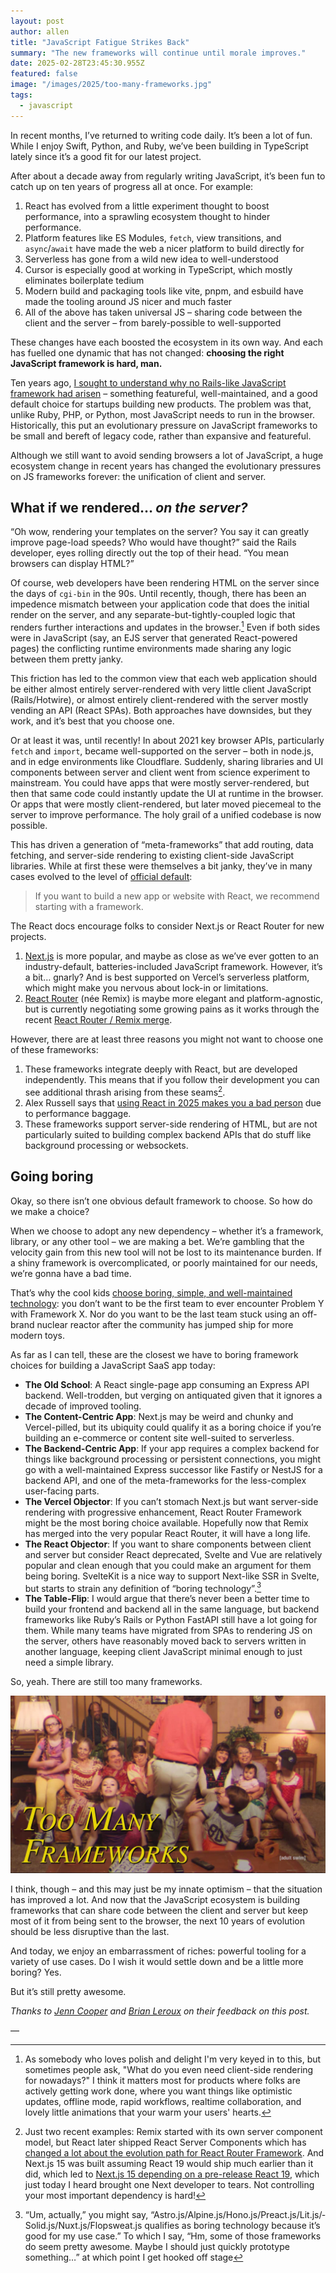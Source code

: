 ```yaml
---
layout: post
author: allen
title: "JavaScript Fatigue Strikes Back"
summary: "The new frameworks will continue until morale improves."
date: 2025-02-28T23:45:30.955Z
featured: false
image: "/images/2025/too-many-frameworks.jpg"
tags:
  - javascript
---
```


In recent months, I’ve returned to writing code daily. It’s been a lot of fun. While I enjoy Swift, Python, and Ruby, we’ve been building in TypeScript lately since it’s a good fit for our latest project.

After about a decade away from regularly writing JavaScript, it’s been fun to catch up on ten years of progress all at once. For example:

1. React has evolved from a little experiment thought to boost performance, into a sprawling ecosystem thought to hinder performance.
2. Platform features like ES Modules, `fetch`, view transitions, and `async`/`await` have made the web a nicer platform to build directly for
3. Serverless has gone from a wild new idea to well-understood
4. Cursor is especially good at working in TypeScript, which mostly eliminates boilerplate tedium
5. Modern build and packaging tools like vite, pnpm, and esbuild have made the tooling around JS nicer and much faster
6. All of the above has taken universal JS – sharing code between the client and the server – from barely-possible to well-supported

These changes have each boosted the ecosystem in its own way. And each has fuelled one dynamic that has not changed: **choosing the right JavaScript framework is hard, man.**

Ten years ago, [I sought to understand why no Rails-like JavaScript framework had arisen](https://allenpike.com/2015/javascript-framework-fatigue) – something featureful, well-maintained, and a good default choice for startups building new products. The problem was that, unlike Ruby, PHP, or Python, most JavaScript needs to run in the browser. Historically, this put an evolutionary pressure on JavaScript frameworks to be small and bereft of legacy code, rather than expansive and featureful.

Although we still want to avoid sending browsers a lot of JavaScript, a huge ecosystem change in recent years has changed the evolutionary pressures on JS frameworks forever: the unification of client and server.

## What if we rendered… *on the server?*

“Oh wow, rendering your templates on the server? You say it can greatly improve page-load speeds? Who would have thought?” said the Rails developer, eyes rolling directly out the top of their head. “You mean browsers can display HTML?”

Of course, web developers have been rendering HTML on the server since the days of `cgi-bin` in the 90s. Until recently, though, there has been an impedence mismatch between your application code that does the initial render on the server, and any separate-but-tightly-coupled logic that renders further interactions and updates in the browser.[^client] Even if both sides were in JavaScript (say, an EJS server that generated React-powered pages) the conflicting runtime environments made sharing any logic between them pretty janky.

This friction has led to the common view that each web application should be either almost entirely server-rendered with very little client JavaScript (Rails/Hotwire), or almost entirely client-rendered with the server mostly vending an API (React SPAs). Both approaches have downsides, but they work, and it’s best that you choose one.

Or at least it was, until recently! In about 2021 key browser APIs, particularly `fetch` and `import`, became well-supported on the server – both in node.js, and in edge environments like Cloudflare. Suddenly, sharing libraries and UI components between server and client went from science experiment to mainstream. You could have apps that were mostly server-rendered, but then that same code could instantly update the UI at runtime in the browser. Or apps that were mostly client-rendered, but later moved piecemeal to the server to improve performance. The holy grail of a unified codebase is now possible.

This has driven a generation of “meta-frameworks” that add routing, data fetching, and server-side rendering to existing client-side JavaScript libraries. While at first these were themselves a bit janky, they’ve in many cases evolved to the level of [official default](https://react.dev/learn/creating-a-react-app):

> If you want to build a new app or website with React, we recommend starting with a framework.

The React docs encourage folks to consider Next.js or React Router for new projects.

1. [Next.js](https://nextjs.org/) is more popular, and maybe as close as we’ve ever gotten to an industry-default, batteries-included JavaScript framework. However, it’s a bit… gnarly? And is best supported on Vercel’s serverless platform, which might make you nervous about lock-in or limitations.
2. [React Router](https://reactrouter.com/) (née Remix) is maybe more elegant and platform-agnostic, but is currently negotiating some growing pains as it works through the recent [React Router / Remix merge](https://remix.run/blog/merging-remix-and-react-router).

However, there are at least three reasons you might not want to choose one of these frameworks:

1. These frameworks integrate deeply with React, but are developed independently. This means that if you follow their development you can see additional thrash arising from these seams[^1].
2. Alex Russell says that [using React in 2025 makes you a bad person](https://infrequently.org/2024/11/if-not-react-then-what/) due to performance baggage.
3. These frameworks support server-side rendering of HTML, but are not particularly suited to building complex backend APIs that do stuff like background processing or websockets.

## Going boring

Okay, so there isn’t one obvious default framework to choose. So how do we make a choice?

When we choose to adopt any new dependency – whether it’s a framework, library, or any other tool – we are making a bet. We’re gambling that the velocity gain from this new tool will not be lost to its maintenance burden. If a shiny framework is overcomplicated, or poorly maintained for our needs, we’re gonna have a bad time.

That’s why the cool kids [choose boring, simple, and well-maintained technology](https://mcfunley.com/choose-boring-technology): you don’t want to be the first team to ever encounter Problem Y with Framework X. Nor do you want to be the last team stuck using an off-brand nuclear reactor after the community has jumped ship for more modern toys.

As far as I can tell, these are the closest we have to boring framework choices for building a JavaScript SaaS app today:

- **The Old School**: A React single-page app consuming an Express API backend. Well-trodden, but verging on antiquated given that it ignores a decade of improved tooling.
- **The Content-Centric App**: Next.js may be weird and chunky and Vercel-pilled, but its ubiquity could qualify it as a boring choice if you’re building an e-commerce or content site well-suited to serverless.
- **The Backend-Centric App**: If your app requires a complex backend for things like background processing or persistent connections, you might go with a well-maintained Express successor like Fastify or NestJS for a backend API, and one of the meta-frameworks for the less-complex user-facing parts.
- **The Vercel Objector**: If you can’t stomach Next.js but want server-side rendering with progressive enhancement, React Router Framework might be the most boring choice available. Hopefully now that Remix has merged into the very popular React Router, it will have a long life.
- **The React Objector**: If you want to share components between client and server but consider React deprecated, Svelte and Vue are relatively popular and clean enough that you could make an argument for them being boring. SvelteKit is a nice way to support Next-like SSR in Svelte, but starts to strain any definition of “boring technology”.[^2]
- **The Table-Flip**: I would argue that there’s never been a better time to build your frontend and backend all in the same language, but backend frameworks like Ruby’s Rails or Python FastAPI still have a lot going for them. While many teams have migrated from SPAs to rendering JS on the server, others have reasonably moved back to servers written in another language, keeping client JavaScript minimal enough to just need a simple library.

So, yeah. There are still too many frameworks.

<div class="centered">
<img src="/images/2025/too-many-frameworks.jpg" alt="Too Many Frameworks" />
</div>

I think, though – and this may just be my innate optimism – that the situation has improved a lot. And now that the JavaScript ecosystem is building frameworks that can share code between the client and server but keep most of it from being sent to the browser, the next 10 years of evolution should be less disruptive than the last.

And today, we enjoy an embarrassment of riches: powerful tooling for a variety of use cases. Do I wish it would settle down and be a little more boring? Yes.

But it’s still pretty awesome.

*Thanks to [Jenn Cooper](https://www.linkedin.com/in/jncoops/) and [Brian Leroux](https://brianleroux@indieweb.social/@brianleroux) on their feedback on this post.*

—

[^client]: As somebody who loves polish and delight I'm very keyed in to this, but sometimes people ask, "What do you even need client-side rendering for nowadays?" I think it matters most for products where folks are actively getting work done, where you want things like optimistic updates, offline mode, rapid workflows, realtime collaboration, and lovely little animations that your warm your users' hearts.

[^1]: Just two recent examples: Remix started with its own server component model, but React later shipped React Server Components which has [changed a lot about the evolution path for React Router Framework](https://remix.run/blog/incremental-path-to-react-19). And Next.js 15 was built assuming React 19 would ship much earlier than it did, which led to [Next.js 15 depending on a pre-release React 19](https://www.reddit.com/r/nextjs/comments/1ge5ry8/vercel_pushing_react_19_rc_with_nextjs_15_a/), which just today I heard brought one Next developer to tears. Not controlling your most important dependency is hard!

[^2]: “Um, actually,” you might say, “Astro.js/&shy;Alpine.js/&shy;Hono.js/&shy;Preact.js/&shy;Lit.js/&shy;Solid.js/&shy;Nuxt.js/&shy;Flopsweat.js qualifies as boring technology because it’s good for my use case.” To which I say, “Hm, some of those frameworks do seem pretty awesome. Maybe I should just quickly prototype something…” at which point I get hooked off stage

